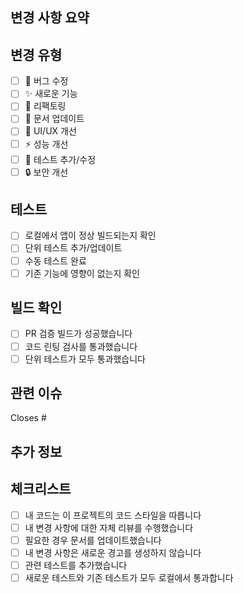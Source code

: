 ## 변경 사항 요약
<!-- PR의 목적과 변경 사항을 간략히 설명해 주세요 -->

## 변경 유형
<!-- 해당하는 항목에 [x]를 표시해 주세요 -->
- [ ] 🐛 버그 수정
- [ ] ✨ 새로운 기능
- [ ] 🔧 리팩토링
- [ ] 📝 문서 업데이트
- [ ] 🎨 UI/UX 개선
- [ ] ⚡ 성능 개선
- [ ] 🧪 테스트 추가/수정
- [ ] 🔒 보안 개선

## 테스트
<!-- 변경 사항이 어떻게 테스트되었는지 설명해 주세요 -->
- [ ] 로컬에서 앱이 정상 빌드되는지 확인
- [ ] 단위 테스트 추가/업데이트
- [ ] 수동 테스트 완료
- [ ] 기존 기능에 영향이 없는지 확인

## 빌드 확인
<!-- GitHub Actions 빌드 결과를 확인해 주세요 -->
- [ ] PR 검증 빌드가 성공했습니다
- [ ] 코드 린팅 검사를 통과했습니다  
- [ ] 단위 테스트가 모두 통과했습니다

## 관련 이슈
<!-- 관련 이슈가 있다면 링크해 주세요 -->
Closes # <!-- 이슈 번호 -->

## 추가 정보
<!-- 리뷰어가 알아야 할 추가 정보나 스크린샷이 있다면 제공해 주세요 -->

## 체크리스트
- [ ] 내 코드는 이 프로젝트의 코드 스타일을 따릅니다
- [ ] 내 변경 사항에 대한 자체 리뷰를 수행했습니다
- [ ] 필요한 경우 문서를 업데이트했습니다
- [ ] 내 변경 사항은 새로운 경고를 생성하지 않습니다
- [ ] 관련 테스트를 추가했습니다
- [ ] 새로운 테스트와 기존 테스트가 모두 로컬에서 통과합니다